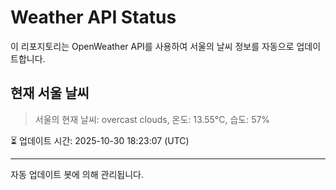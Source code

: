 
# Weather API Status

이 리포지토리는 OpenWeather API를 사용하여 서울의 날씨 정보를 자동으로 업데이트합니다.

## 현재 서울 날씨
> 서울의 현재 날씨: overcast clouds, 온도: 13.55°C, 습도: 57%

⏳ 업데이트 시간: 2025-10-30 18:23:07 (UTC)

---
자동 업데이트 봇에 의해 관리됩니다.
